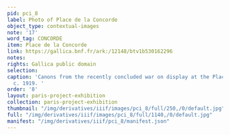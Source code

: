 ```yaml
---
pid: pci_8
label: Photo of Place de la Concorde
object_type: contextual-images
note: '17'
word_tag: CONCORDE
item: Place de la Concorde
link: https://gallica.bnf.fr/ark:/12148/btv1b530162296
notes: 
rights: Gallica public domain
selection: 
caption: 'Canons from the recently concluded war on display at the Place de la Concorde,
  c. 1919. '
order: '8'
layout: paris-project-exhibition
collection: paris-project-exhibition
thumbnail: "/img/derivatives/iiif/images/pci_8/full/250,/0/default.jpg"
full: "/img/derivatives/iiif/images/pci_8/full/1140,/0/default.jpg"
manifest: "/img/derivatives/iiif/pci_8/manifest.json"
---
```


